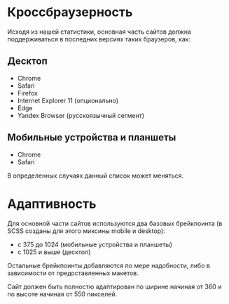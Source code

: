# Кроссбраузерность

Исходя из нашей статистики, основная часть сайтов должна поддерживаться в последних версиях таких браузеров, как:

## Десктоп

* Chrome
* Safari
* Firefox
* Internet Explorer 11 (опционально)
* Edge
* Yandex Browser (русскоязычный сегмент)

## Мобильные устройства и планшеты

* Chrome
* Safari

В определенных случаях данный список может меняться.

# Адаптивность

Для основной части сайтов используются два базовых брейкпоинта (в SCSS созданы для этого миксины mobile и desktop):

* с 375 до 1024 (мобильные устройства и планшеты)
* с 1025 и выше (десктоп)

Остальные брейкпоинты добавляются по мере надобности, либо в зависимости от предоставленных макетов.

Сайт должен быть полностю адаптирован по ширине начиная от 360 и по высоте начиная от 550 пикселей.
